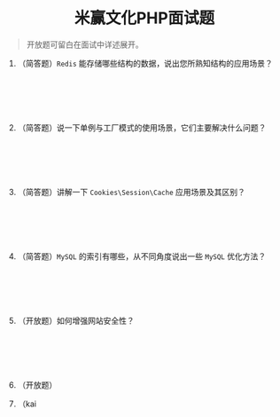 <center><h1>米赢文化PHP面试题</h1></center>

> 开放题可留白在面试中详述展开。

1. （简答题）`Redis` 能存储哪些结构的数据，说出您所熟知结构的应用场景？
<br />
<br />
<br />
<br />

2. （简答题）说一下单例与工厂模式的使用场景，它们主要解决什么问题？
<br />
<br />
<br />
<br />

3. （简答题）讲解一下 `Cookies\Session\Cache` 应用场景及其区别？
<br />
<br />
<br />
<br />

4. （简答题）`MySQL` 的索引有哪些，从不同角度说出一些 `MySQL` 优化方法？
<br />
<br />
<br />
<br />

5.  （开放题）如何增强网站安全性？
<br />
<br />
<br />
<br />

6. （开放题）




7. （kai
<!--stackedit_data:
eyJoaXN0b3J5IjpbLTE3NTQ5NjI3OTcsMTY2NTM2NzkxMCwtMT
YzMDgwOTk2LC05MzM5NzUxMV19
-->